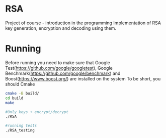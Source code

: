 # RSA
Project of course - introduction in the programming
Implementation of RSA key generation, encryption and decoding using them.

# Running
Before running you need to make sure that Google Test(https://github.com/google/googletest), Google Benchmark(https://github.com/google/benchmark) and Boost(https://www.boost.org/) are installed on the system
To be short, you should Cmake
```bash
cmake -B build/
cd build
make

#Only keys + encrypt/decrypt
./RSA

#running tests
./RSA_testing
```
